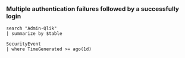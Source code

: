 ### Multiple authentication failures followed by a successfully login

```kql
search "Admin-Qlik"
| summarize by $table

SecurityEvent
| where TimeGenerated >= ago(1d)
```
